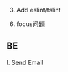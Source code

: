 <!-- 1. after resize the layout would be messed up. -->
<!-- 2. Phone/ipad style. // Working on it -->
3. Add eslint/tslint
<!-- 4. Make a Component for landscape etc. -->
<!-- 5. toast -->
6. focus问题

## BE
I. Send Email